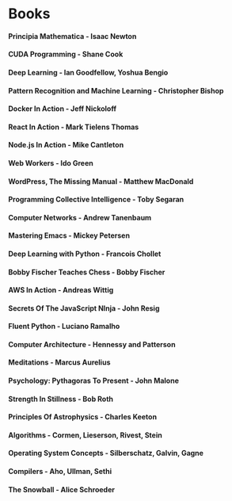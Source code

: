 # Books

#### Principia Mathematica - Isaac Newton
#### CUDA Programming - Shane Cook
#### Deep Learning - Ian Goodfellow, Yoshua Bengio
#### Pattern Recognition and Machine Learning - Christopher Bishop
#### Docker In Action - Jeff Nickoloff
#### React In Action - Mark Tielens Thomas
#### Node.js In Action - Mike Cantleton
#### Web Workers - Ido Green
#### WordPress, The Missing Manual - Matthew MacDonald
#### Programming Collective Intelligence - Toby Segaran
#### Computer Networks - Andrew Tanenbaum
#### Mastering Emacs - Mickey Petersen
#### Deep Learning with Python - Francois Chollet
#### Bobby Fischer Teaches Chess - Bobby Fischer
#### AWS In Action - Andreas Wittig
#### Secrets Of The JavaScript NInja - John Resig
#### Fluent Python - Luciano Ramalho
#### Computer Architecture - Hennessy and Patterson
#### Meditations - Marcus Aurelius
#### Psychology: Pythagoras To Present - John Malone
#### Strength In Stillness - Bob Roth
#### Principles Of Astrophysics - Charles Keeton
#### Algorithms - Cormen, Lieserson, Rivest, Stein
#### Operating System Concepts - Silberschatz, Galvin, Gagne
#### Compilers - Aho, Ullman, Sethi
#### The Snowball - Alice Schroeder